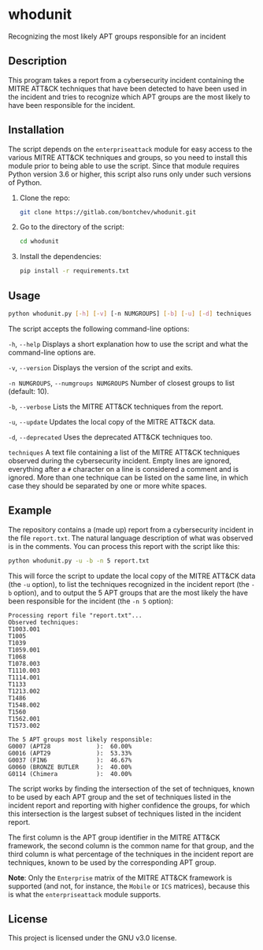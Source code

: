 # whodunit

Recognizing the most likely APT groups responsible for an incident

## Description

This program takes a report from a cybersecurity incident containing
the MITRE ATT&CK techniques that have been detected to have been used
in the incident and tries to recognize which APT groups are the most
likely to have been responsible for the incident.

## Installation

The script depends on the `enterpriseattack` module for easy access to
the various MITRE ATT&CK techniques and groups, so you need to install
this module prior to being able to use the script. Since that module
requires Python version 3.6 or higher, this script also runs only under
such versions of Python.

1. Clone the repo:

    ```bash
    git clone https://gitlab.com/bontchev/whodunit.git
    ```

2. Go to the directory of the script:

    ```bash
    cd whodunit
    ```

3. Install the dependencies:

    ```bash
    pip install -r requirements.txt
    ```

## Usage

```bash
python whodunit.py [-h] [-v] [-n NUMGROUPS] [-b] [-u] [-d] techniques
```

The script accepts the following command-line options:

`-h`, `--help` Displays a short explanation how to use the script and what
the command-line options are.

`-v`, `--version` Displays the version of the script and exits.

`-n NUMGROUPS`, `--numgroups NUMGROUPS` Number of closest groups to list (default: 10).

`-b`, `--verbose` Lists the MITRE ATT&CK techniques from the report.

`-u`, `--update` Updates the local copy of the MITRE ATT&CK data.

`-d`, `--deprecated` Uses the deprecated ATT&CK techniques too.

`techniques` A text file containing a list of the MITRE ATT&CK techniques
observed during the cybersecurity incident. Empty lines are ignored,
everything after a `#` character on a line is considered a comment and is
ignored. More than one technique can be listed on the same line, in which
case they should be separated by one or more white spaces.

## Example

The repository contains a (made up) report from a cybersecurity incident
in the file `report.txt`. The natural language description of what was
observed is in the comments. You can process this report with the script
like this:

```bash
python whodunit.py -u -b -n 5 report.txt
```

This will force the script to update the local copy of the MITRE ATT&CK data
(the `-u` option), to list the techniques recognized in the incident report
(the `-b` option), and to output the 5 APT groups that are the most likely
the have been responsible for the incident (the `-n 5` option):

```stdout
Processing report file "report.txt"...
Observed techniques:
T1003.001
T1005
T1039
T1059.001
T1068
T1078.003
T1110.003
T1114.001
T1133
T1213.002
T1486
T1548.002
T1560
T1562.001
T1573.002

The 5 APT groups most likely responsible:
G0007 (APT28             ):  60.00%
G0016 (APT29             ):  53.33%
G0037 (FIN6              ):  46.67%
G0060 (BRONZE BUTLER     ):  40.00%
G0114 (Chimera           ):  40.00%
```

The script works by finding the intersection of the set of techniques,
known to be used by each APT group and the set of techniques listed in
the incident report and reporting with higher confidence the groups,
for which this intersection is the largest subset of techniques listed
in the incident report.

The first column is the APT group identifier in the MITRE ATT&CK framework,
the second column is the common name for that group, and the third column
is what percentage of the techniques in the incident report are techniques,
known to be used by the corresponding APT group.

**Note**: Only the `Enterprise` matrix of the MITRE ATT&CK framework is
supported (and not, for instance, the `Mobile` or `ICS` matrices), because
this is what the `enterpriseattack` module supports.

## License

This project is licensed under the GNU v3.0 license.
